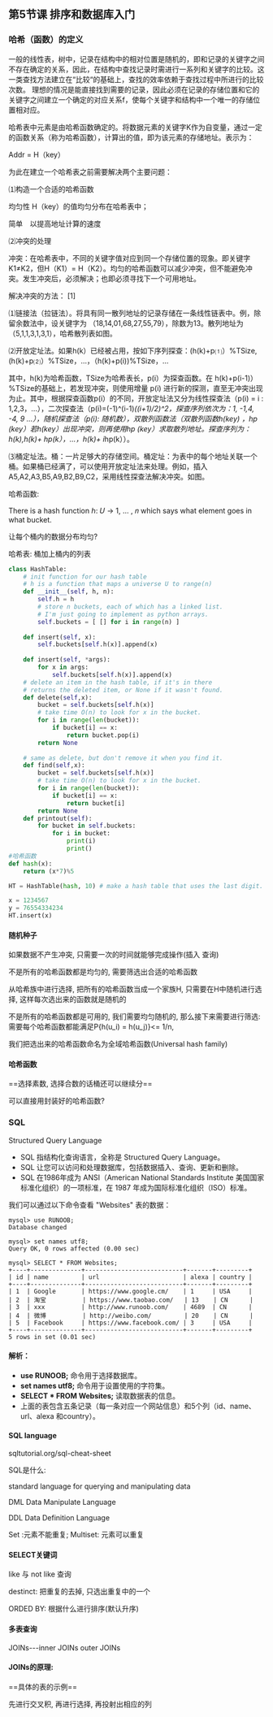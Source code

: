 

## 第5节课 排序和数据库入门

### 哈希（函数）的定义

​        一般的线性表，树中，记录在结构中的相对位置是随机的，即和记录的关键字之间不存在确定的关系，因此，在结构中查找记录时需进行一系列和关键字的比较。这一类查找方法建立在“比较“的基础上，查找的效率依赖于查找过程中所进行的比较次数。 理想的情况是能直接找到需要的记录，因此必须在记录的存储位置和它的关键字之间建立一个确定的对应关系f，使每个关键字和结构中一个唯一的存储位置相对应。

哈希表中元素是由哈希函数确定的。将数据元素的关键字K作为自变量，通过一定的函数关系（称为哈希函数），计算出的值，即为该元素的存储地址。表示为：

Addr = H（key）

为此在建立一个哈希表之前需要解决两个主要问题：

⑴构造一个合适的哈希函数

均匀性 H（key）的值均匀分布在哈希表中；

简单　以提高地址计算的速度

⑵冲突的处理

冲突：在哈希表中，不同的关键字值对应到同一个存储位置的现象。即关键字K1≠K2，但H（K1）= H（K2）。均匀的哈希函数可以减少冲突，但不能避免冲突。发生冲突后，必须解决；也即必须寻找下一个可用地址。

解决冲突的方法： [1] 

⑴链接法（拉链法）。将具有同一散列地址的记录存储在一条线性链表中。例，除留余数法中，设关键字为 （18,14,01,68,27,55,79），除数为13。散列地址为 （5,1,1,3,1,3,1），哈希散列表如图。

⑵开放定址法。如果h(k）已经被占用，按如下序列探查：(h(k)+p⑴）%TSize,(h(k)+p⑵）%TSize，…，（h(k)+p(i))%TSize，…

其中，h(k)为哈希函数，TSize为哈希表长，p(i）为探查函数。在 h(k)+p(i-1)）%TSize的基础上，若发现冲突，则使用增量 p(i) 进行新的探测，直至无冲突出现为止。其中，根据探查函数p(i）的不同，开放定址法又分为线性探查法（p(i) = i : 1,2,3，…），二次探查法（p(i)=(-1)^(i-1)*((i+1)/2)^2，探查序列依次为：1, -1,4, -4, 9 …），随机探查法（p(i): 随机数），双散列函数法（双散列函数h(key) ，hp (key）若h(key）出现冲突，则再使用hp (key）求取散列地址。探查序列为：h(k),h(k)+ hp(k），…，h(k)+ i*hp(k））。

⑶桶定址法。桶：一片足够大的存储空间。桶定址：为表中的每个地址关联一个桶。如果桶已经满了，可以使用开放定址法来处理。例如，插入A5,A2,A3,B5,A9,B2,B9,C2，采用线性探查法解决冲突。如图。

哈希函数:

There is a hash function ℎ: 𝑈 → 1, … , 𝑛 which says what element goes in what bucket.

让每个桶内的数据分布均匀?

哈希表: 桶加上桶内的列表

```python
class HashTable:
    # init function for our hash table
    # h is a function that maps a universe U to range(n)
    def __init__(self, h, n):
        self.h = h
        # store n buckets, each of which has a linked list. 
        # I'm just going to implement as python arrays.
        self.buckets = [ [] for i in range(n) ]
        
    def insert(self, x):
        self.buckets[self.h(x)].append(x)
    
    def insert(self, *args):
        for x in args:
            self.buckets[self.h(x)].append(x)
    # delete an item in the hash table, if it's in there
    # returns the deleted item, or None if it wasn't found.
    def delete(self,x):
        bucket = self.buckets[self.h(x)]
        # take time O(n) to look for x in the bucket.
        for i in range(len(bucket)):
            if bucket[i] == x:
                return bucket.pop(i)
        return None
    
    # same as delete, but don't remove it when you find it.
    def find(self,x):
        bucket = self.buckets[self.h(x)]
        # take time O(n) to look for x in the bucket.
        for i in range(len(bucket)):
            if bucket[i] == x:
                return bucket[i]  
        return None
    def printout(self):
        for bucket in self.buckets:
            for i in bucket:
                print(i)
                print()
#哈希函数
def hash(x):
    return (x*7)%5

HT = HashTable(hash, 10) # make a hash table that uses the last digit.

x = 1234567
y = 76554334234
HT.insert(x)
```



#### 随机种子

如果数据不产生冲突, 只需要一次的时间就能够完成操作(插入 查询)

不是所有的哈希函数都是均匀的, 需要筛选出合适的哈希函数



从哈希族中进行选择, 把所有的哈希函数当成一个家族H, 只需要在H中随机进行选择, 这样每次选出来的函数就是随机的



不是所有的哈希函数都是可用的, 我们需要均匀随机的, 那么接下来需要进行筛选: 需要每个哈希函数都能满足P{h(u_i) = h(u_j)}<= 1/n, 



我们把选出来的哈希函数命名为全域哈希函数(Universal hash family)

#### 哈希函数

==选择素数, 选择合数的话桶还可以继续分==

可以直接用封装好的哈希函数?

### SQL

Structured Query Language

- SQL 指结构化查询语言，全称是 Structured Query Language。
- SQL 让您可以访问和处理数据库，包括数据插入、查询、更新和删除。
- SQL 在1986年成为 ANSI（American National Standards Institute 美国国家标准化组织）的一项标准，在 1987 年成为国际标准化组织（ISO）标准。

我们可以通过以下命令查看 "Websites" 表的数据：

```
mysql> use RUNOOB;
Database changed

mysql> set names utf8;
Query OK, 0 rows affected (0.00 sec)

mysql> SELECT * FROM Websites;
+----+--------------+---------------------------+-------+---------+
| id | name         | url                       | alexa | country |
+----+--------------+---------------------------+-------+---------+
| 1  | Google       | https://www.google.cm/    | 1     | USA     |
| 2  | 淘宝          | https://www.taobao.com/   | 13    | CN      |
| 3  | xxx          | http://www.runoob.com/    | 4689  | CN      |
| 4  | 微博          | http://weibo.com/         | 20    | CN      |
| 5  | Facebook     | https://www.facebook.com/ | 3     | USA     |
+----+--------------+---------------------------+-------+---------+
5 rows in set (0.01 sec)
```

#### 解析：

- **use RUNOOB;** 命令用于选择数据库。
- **set names utf8;** 命令用于设置使用的字符集。
- **SELECT \* FROM Websites;** 读取数据表的信息。
- 上面的表包含五条记录（每一条对应一个网站信息）和5个列（id、name、url、alexa 和country）。

#### SQL language

sqltutorial.org/sql-cheat-sheet

SQL是什么: 

standard language for querying and manipulating data

DML Data Manipulate Language

DDL Data Definition Language

Set :元素不能重复; Multiset: 元素可以重复

#### SELECT关键词

like 与 not like 查询

destinct: 把重复的去掉, 只选出重复中的一个

ORDED BY: 根据什么进行排序(默认升序)

#### 多表查询

JOINs---inner JOINs  outer JOINs

#### JOINs的原理:

==具体的表的示例==

先进行交叉积, 再进行选择, 再投射出相应的列
